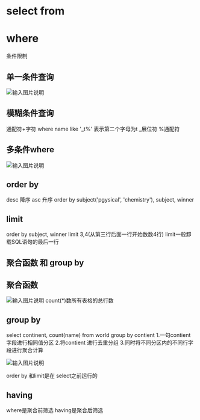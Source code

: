 # select from

# where
条件限制
## 单一条件查询
![输入图片说明](/imgs/2025-09-03/99J6KfUBC2CQfbyg.png)

## 模糊条件查询
通配符+字符
where name like '_t%'
表示第二个字母为t
_展位符 %通配符

## 多条件where
![输入图片说明](/imgs/2025-09-03/XJadPgsXhyd2n4zx.png)

## order by
desc 降序
asc 升序
order by subject('pgysical', 'chemistry'), subject, winner

## limit

order by subject, winner
limit 3,4(从第三行后面一行开始数数4行)
limit一般卸载SQL语句的最后一行

## 聚合函数 和 group by

## 聚合函数
![输入图片说明](/imgs/2025-09-03/zak0VD7BHlYmw1wp.png)
count(*)数所有表格的总行数

## group by

select continent, count(name) 
from world
group by contient
1.一句contient 字段进行相同值分区
2.将contient 进行去重分组
3.同时将不同分区内的不同行字段进行聚合计算

![输入图片说明](/imgs/2025-09-03/eUeB7ZKxr3kZwB5E.png)

order by 和limit是在 select之前运行的

## having
where是聚合前筛选 having是聚合后筛选


<!--stackedit_data:
eyJoaXN0b3J5IjpbLTgyMDUyNjM4OSwtNTYzNjg5MTA1LC04Mj
Q1MDM2MjksMTY0MDkxMzg4LC0xODUwNDAxNzcwLDkzODU3MzQz
NSwyMTQ2ODIxMTI1LC0xNTUyMjUyODAwLC0yNzkwMzU3MjksMj
k0MTE5Mjk3LDQ0MDkwNTYxOV19
-->